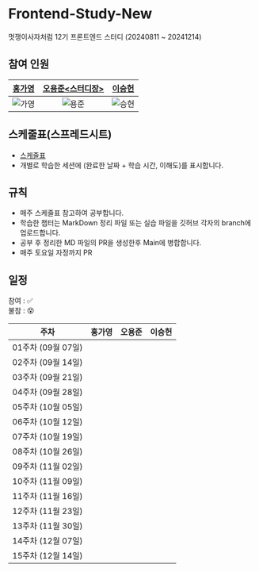 # Frontend-Study-New
멋쟁이사자처럼 12기 프론트엔드 스터디 (20240811 ~ 20241214)
                
## 참여 인원 
| [홍가영](https://github.com/kaouo) | [오용준<스터디장>](https://github.com/55yong) | [이승헌](https://github.com/12seungheon) |
|:-:|:-:|:-:|
| ![가영](https://avatars.githubusercontent.com/u/144293040?v=4) | ![용준](https://avatars.githubusercontent.com/u/132319467?v=4) | ![승헌](https://avatars.githubusercontent.com/u/164005659?v=4) |

## 스케줄표(스프레드시트)
- [스케줄표](https://docs.google.com/spreadsheets/d/1XuaLa4wmp7Enq5g93WkmWvLEb5FaILLZ05e7wOrMrSs/edit#gid=0)
- 개별로 학습한 세션에 (완료한 날짜 + 학습 시간, 이해도)를 표시합니다.

## 규칙
- 매주 스케줄표 참고하여 공부합니다.
- 학습한 챕터는 MarkDown 정리 파일 또는 실습 파일을 깃허브 각자의 branch에 업로드합니다.
- 공부 후 정리한 MD 파일의 PR을 생성한후 Main에 병합합니다.
- 매주 토요일 자정까지 PR

## 일정

참여 : ✅  
불참 : 😵  

| 주차           | 홍가영 | 오용준 | 이승헌 |
|------------------|-|-|-|
| 01주차 (09월 07일) |||
| 02주차 (09월 14일) |||
| 03주차 (09월 21일) |||
| 04주차 (09월 28일) |||
| 05주차 (10월 05일) |||
| 06주차 (10월 12일) |||
| 07주차 (10월 19일) |||
| 08주차 (10월 26일) |||
| 09주차 (11월 02일) |||
| 10주차 (11월 09일) |||
| 11주차 (11월 16일) |||
| 12주차 (11월 23일) |||
| 13주차 (11월 30일) |||
| 14주차 (12월 07일) |||
| 15주차 (12월 14일) |||
